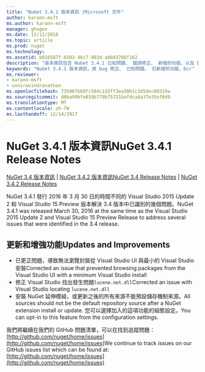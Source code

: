 ```yaml
---
title: "NuGet 3.4.1 版本資訊 |Microsoft 文件"
author: karann-msft
ms.author: karann-msft
manager: ghogen
ms.date: 11/11/2016
ms.topic: article
ms.prod: nuget
ms.technology: 
ms.assetid: b016587f-0203-46c7-983d-abb03766f162
description: "版本資訊包含 NuGet 3.4.1 已知問題、 錯誤修正、 新增的功能，以及 Dcr。"
keywords: "NuGet 3.4.1 版本資訊，將 bug 修正、 已知問題、 已新增的功能，Dcr"
ms.reviewer:
- karann-msft
- unniravindranathan
ms.openlocfilehash: 73506fbb8fc584c1d3ff3ea30b1c3d5dec09319a
ms.sourcegitcommit: d0ba99bfe019b779b75731bafdca8a37e35ef0d9
ms.translationtype: MT
ms.contentlocale: zh-TW
ms.lasthandoff: 12/14/2017
---
```

# <a name="nuget-341-release-notes"></a><span data-ttu-id="1a068-104">NuGet 3.4.1 版本資訊</span><span class="sxs-lookup"><span data-stu-id="1a068-104">NuGet 3.4.1 Release Notes</span></span>

<span data-ttu-id="1a068-105">[NuGet 3.4 版本資訊](../release-notes/nuget-3.4.md) | [NuGet 3.4.2 版本資訊](../release-notes/nuget-3.4.2.md)</span><span class="sxs-lookup"><span data-stu-id="1a068-105">[NuGet 3.4 Release Notes](../release-notes/nuget-3.4.md) | [NuGet 3.4.2 Release Notes](../release-notes/nuget-3.4.2.md)</span></span>

<span data-ttu-id="1a068-106">NuGet 3.4.1 發行 2016 年 3 月 30 日的時間不同的 Visual Studio 2015 Update 2 和 Visual Studio 15 Preview 版本解決 3.4 版本中已識別的幾個問題。</span><span class="sxs-lookup"><span data-stu-id="1a068-106">NuGet 3.4.1 was released March 30, 2016 at the same time as the Visual Studio 2015 Update 2 and Visual Studio 15 Preview Release to address several issues that were identified in the 3.4 release.</span></span>

## <a name="updates-and-improvements"></a><span data-ttu-id="1a068-107">更新和增強功能</span><span class="sxs-lookup"><span data-stu-id="1a068-107">Updates and Improvements</span></span>

* <span data-ttu-id="1a068-108">已更正問題，導致無法瀏覽封裝從 Visual Studio UI 與最小的 Visual Studio 安裝</span><span class="sxs-lookup"><span data-stu-id="1a068-108">Corrected an issue that prevented browsing packages from the Visual Studio UI with a minimum Visual Studio install</span></span>
* <span data-ttu-id="1a068-109">修正 Visual Studio 找出發生問題`lucene.net.dll`</span><span class="sxs-lookup"><span data-stu-id="1a068-109">Corrected an issue with Visual Studio locating `lucene.net.dll`</span></span>
* <span data-ttu-id="1a068-110">安裝 NuGet 延伸模組，或更新之後的所有來源不能預設儲存機制來源。</span><span class="sxs-lookup"><span data-stu-id="1a068-110">All sources should not be the default repository source after a NuGet extension install or update.</span></span>  <span data-ttu-id="1a068-111">您可以選擇加入的這項功能的組態設定。</span><span class="sxs-lookup"><span data-stu-id="1a068-111">You can opt-in to this feature from the configuration settings.</span></span>

<span data-ttu-id="1a068-112">我們將繼續在我們的 GitHub 問題清單，可以在找到追蹤問題： [http://github.com/nuget/home/issues](http://github.com/nuget/home/issues)</span><span class="sxs-lookup"><span data-stu-id="1a068-112">We continue to track issues on our GitHub issues list which can be found at: [http://github.com/nuget/home/issues](http://github.com/nuget/home/issues)</span></span>